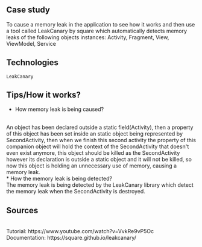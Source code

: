 Case study
-
To cause a memory leak in the application to see how it works and then use a tool called LeakCanary by square
which automatically detects memory leaks of the following objects instances: Activity, Fragment, View, ViewModel, Service

Technologies
-
    LeakCanary

Tips/How it works?
-
* How memory leak is being caused?
<br>
An object has been declared outside a static field(Activity), then a property of this object has been set
inside an static object being represented by SecondActivity, then when we finish this second activity the property of this companion object will hold the context of the SecondActivity that doesn't even exist anymore,
this object should be killed as the SecondActivity however its declaration is outside a static object and it will not be killed,
so now this object is holding an unnecessary use of memory, causing a memory leak.
<br>
* How the memory leak is being detected?
<br>
The memory leak is being detected by the LeakCanary library which detect the memory leak when the SecondActivity is destroyed.


Sources
-
<br>
Tutorial: https://www.youtube.com/watch?v=VvkRe9vP5Oc
<br>
Documentation: https://square.github.io/leakcanary/

